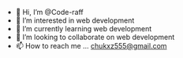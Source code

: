 - 👋 Hi, I’m @Code-raff
- 👀 I’m interested in web development
- 🌱 I’m currently learning web development
- 💞️ I’m looking to collaborate on web development
- 📫 How to reach me ... chukxz555@gmail.com

<!---
Code-raff/Code-raff is a ✨ special ✨ repository because its `README.md` (this file) appears on your GitHub profile.
You can click the Preview link to take a look at your changes.
--->
